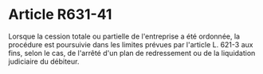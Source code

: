 # Article R631-41

Lorsque la cession totale ou partielle de l'entreprise a été ordonnée, la procédure est poursuivie dans les limites prévues par l'article L. 621-3 aux fins, selon le cas, de l'arrêté d'un plan de redressement ou de la liquidation judiciaire du débiteur.
